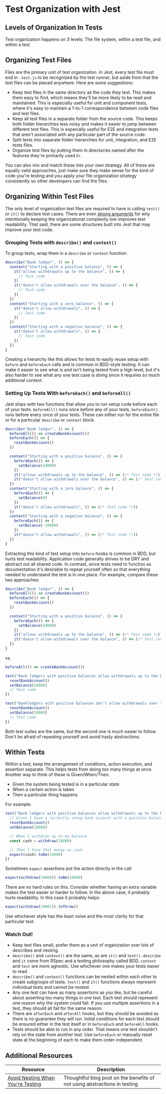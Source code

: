 # Test Organization with Jest

## Levels of Organization In Tests

Test organization happens on 3 levels: The file system, within a test file, and within a test.

## Organizing Test Files

Files are the primary unit of test organization. In Jest, every test file must end in `.test.js` to be recognized by the test runner, but aside from that the test files can be placed anywhere. Here are some suggestions:

* Keep test files in the same directory as the code they test. This makes them easy to find, which means they'll be more likely to be read and maintained. This is especially useful for unit and component tests, where it's easy to maintain a 1-to-1 correspondence between code files and test files.
* Keep all test files in a separate folder from the source code. This keeps both folder hierarchies less noisy and makes it easier to jump between different test files. This is especially useful for E2E and integration tests that aren't associated with any particular part of the source code.
* Split tests into separate folder hierarchies for unit, integration, and E2E tests files.
* Organize test files by putting them in directories named after the features they're primarily used in.

You can also mix and match these into your own strategy. All of these are equally valid approaches, just make sure they make sense for the kind of code you're testing and you apply your file organization strategy consistently so other developers can find the files.

## Organizing Within Test Files

The only level of organization test files are required to have is calling `test()` or `it()` to declare test cases. There are even [strong arguments](https://kentcdodds.com/blog/avoid-nesting-when-youre-testing) for why intentionally keeping the organizational complexity low improves test readability. That said, there are some structures built into Jest that may improve your test code.

### Grouping Tests with `describe()` and `context()`

To group tests, wrap them in a `describe` or `context` function:

```js
describe("Bank ledger", () => {
  context("Starting with a positive balance", () => {
    it("allows withdrawals up to the balance", () => {
      // Test code
    })
    it("doesn't allow withdrawals over the balance", () => {
      // Test code
    })
  })
  context("Starting with a zero balance", () => {
    it("doesn't allow withdrawals", () => {
      // Test code
    })
  })
  context("Starting with a negative balance", () => {
    it("doesn't allow withdrawals", () => {
      // Test code
    })
  })
}
```

Creating a hierarchy like this allows for tests to easily reuse setup with `before` and `beforeEach` calls and is common in BDD-style testing. It can make it easier to see what is and isn't being tested from a high level, but it's also harder to see what any one test case is doing since it requires so much additional context.

### Setting Up Tests With `beforeEach()` and `beforeAll()`

Jest ships with two functions that allow you to run setup code before each of your tests. `beforeAll()` runs once before any of your tests, `beforeEach()` runs before every once of your tests. These can either run for the entire file or for a particular `describe` or `context` block.

```js
describe("Bank ledger", () => {
  beforeAll(() => createBankAccount())
  beforeEach(() => {
    resetBankAccount()
  })

  context("Starting with a positive balance", () => {
    beforeEach(() => {
      setBalance(10000)
    })
    it("allows withdrawals up to the balance", () => (/* Test code */))
    it("doesn't allow withdrawals over the balance", () => (/* Test code */))
  })
  context("Starting with a zero balance", () => {
    beforeEach(() => {
      setBalance(0)
    })
    it("doesn't allow withdrawals", () => (/* Test code */))
  })
  context("Starting with a negative balance", () => {
    beforeEach(() => {
      setBalance(-10000)
    })
    it("doesn't allow withdrawals", () => (/* Test code */))
  })
}
```

Extracting this kind of test setup into `before` hooks is common in BDD, but hurts test readability. Application code generally strives to be DRY and abstract out all shared code. In contrast, since tests need to function as documentation it's desirable to repeat yourself often so that everything needed to understand the test is in one place. For example, compare these two approaches:

```js
describe("Bank ledger", () => {
  beforeAll(() => createBankAccount())
  beforeEach(() => {
    resetBankAccount()
  })

  context("Starting with a positive balance", () => {
    beforeEach(() => {
      setBalance(10000)
    })
    it("allows withdrawals up to the balance", () => (/* Test code */))
    it("doesn't allow withdrawals over the balance", () => (/* Test code */))
  })
}
```

vs.

```js
beforeAll(() => createBankAccount())

test("Bank ledgers with positive balances allow withdrawals up to the balance", () => {
  resetBankAccount()
  setBalance(10000)
  // Test code
})

test("Bankledgers with positive balances don't allow withdrawals over the balance", () => {
  resetBankAccount()
  setBalance(10000)
  // Test code
})
```

Both test suites are the same, but the second one is much easier to follow. Don't be afraid of repeating yourself and avoid hasty abstractions.

## Within Tests

Within a test, keep the arrangement of conditions, action execution, and assertion separate. This helps tests from doing too many things at once. Another way to think of these is Given/When/Then:

* Given the system being tested is in a particular state
* When a certain action is taken
* Then a particular thing happens

For example:

```js
test("Bank ledgers with positive balances allow withdrawals up to the balance", () => {
  // Given I have a correctly setup bank account with a positive balance
  resetBankAccount()
  setBalance(10000)

  // When I withdraw up to my balance
  const cash = withdraw(10000)

  // Then I have that money as cash
  expect(cash).toBe(10000)
})
```

Sometimes `expect` assertions put the action directly in the call:

```js
expect(withdraw(10000)).toBe(10000)
```

There are no hard rules on this. Consider whether having an extra variable makes the test easier or harder to follow. In the above case, it probably hurts readability. In this case it probably helps:

```js
expect(withdraw(10001)).toThrow()
```

Use whichever style has the least noise and the most clarity for that particular test.

### Watch Out!

* Keep test files small, prefer them as a unit of organization over lots of describes and nesting.
* `describe()` and `context()` are the same, as are `it()` and `test()`. `describe` and `it` come from RSpec and a testing philosophy called BDD. `context` and `test` are more agnostic. Use whichever one makes your tests easier to read.
* `describe()` and `context()` functions can be nested within each other to create subgroups of tests. `test()` and `it()` functions always represent individual tests and cannot be nested.
* Any one test can have as many assertions as you like, but be careful about asserting too many things in one test. Each test should represent one reason why the system could fail. If you use multiple assertions in a test, they should all fail for the same reason.
* There are `afterEach` and `afterAll` hooks, but they should be avoided as there is no guarantee they will run. Initial conditions for each test should be ensured either in the test itself or in `beforeEach` and `beforeAll` hooks.
* Tests should be able to run in any order. That means one test shouldn't rely on the state from another test. Use `beforeEach` or manually reset state at the beginning of each to make them order-independent.

## Additional Resources

| Resource | Description |
| --- | --- |
| [Avoid Nesting When You're Testing](https://kentcdodds.com/blog/avoid-nesting-when-youre-testing) | Thoughtful blog post on the benefits of not using abstractions in testing |
